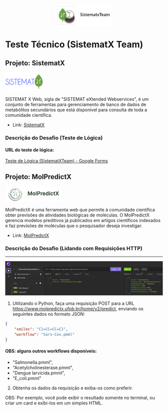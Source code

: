 <p align="center">
    <img src=".github/images/SistematXTeam.png" height="70" >
</p>

# Teste Técnico (SistematX Team)

## Projeto: SistematX

<img src=".github/images/SistematX.png" height="60" >

SISTEMAT X Web, sigla de "SISTEMAT eXtended Webservices", é um conjunto de ferramentas para gerenciamento de banco de dados de metabólitos secundários que está disponível para consulta de toda a comunidade científica.

- Link: [SistematX](http://sistematx.ufpb.br/)

### Descrição do Desafio (Teste de Lógica)

#### URL do teste de lógica:
[Teste de Lógica (SistematXTeam) - Google Forms](https://forms.gle/x99RzzG4KV7U9os87 "Teste de Lógica (SistematXTeam) - Google Forms")

## Projeto: MolPredictX

<img src=".github/images/MolPredictX.png" height="50" >

MolPredictX é uma ferramenta web que permite à comunidade científica obter previsões de atividades biológicas de moléculas. O MolPredictX gerencia modelos preditivos já publicados em artigos científicos indexados e faz previsões de moléculas que o pesquisador deseja investigar.

- Link: [MolPredictX](https://www.molpredictx.ufpb.br/)

### Descrição do Desafio (Lidando com Requisições HTTP)

---

<p align="center">
    <img src=".github/images/InsomniaRequest.png">
</p>

1. Utilizando o Python, faça uma requisição POST para a URL https://www.molpredictx.ufpb.br/home/v2/predict, enviando os seguintes dados no formato JSON:
```json
{
	"smiles": "C1=CC=CC=C1",
  	"workflow": "Sars-Cov.pmml"
}
```
#### OBS: alguns outros workflows disponíveis: 
- "Salmonella.pmml", 
- "Acetylcholinesterase.pmml",
- "Dengue larvicida.pmml", 
- "E_coli.pmml"

2. Obtenha os dados da requisição e exiba-os como preferir. 

OBS: Por exemplo, você pode exibir o resultado somente no terminal, ou criar um card e exibi-los em um simples HTML.
